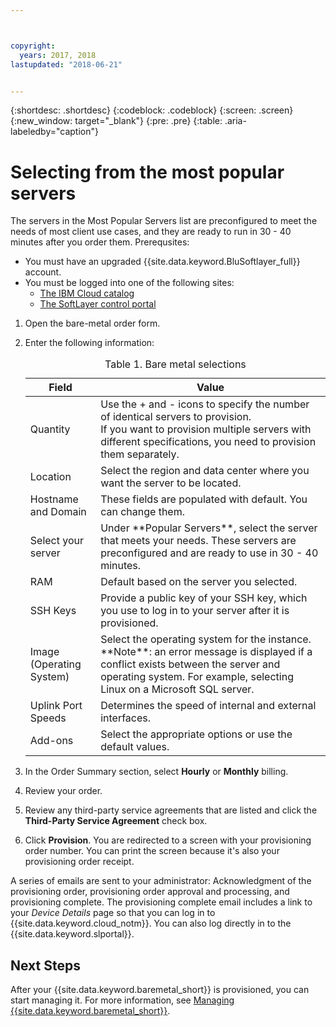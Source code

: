 ```yaml
---



copyright:
  years: 2017, 2018
lastupdated: "2018-06-21"


---
```


{:shortdesc: .shortdesc}
{:codeblock: .codeblock}
{:screen: .screen}
{:new_window: target="_blank"}
{:pre: .pre}
{:table: .aria-labeledby="caption"}


# Selecting from the most popular servers
The servers in the Most Popular Servers list are preconfigured to meet the needs of most client use cases, and they are ready to run in 30 - 40 minutes after you order them.
Prerequsites:
  * You must have an upgraded {{site.data.keyword.BluSoftlayer_full}} account.
  * You must be logged into one of the following sites:
    * [The IBM Cloud catalog](https://console.bluemix.net/catalog/)
    * [The SoftLayer control portal](https://control.softlayer.com/)


1. Open the bare-metal order form.    
  <!-- <a href="https://console.bluemix.net/gen1/infrastructure/provision/bm" target="_blank">https://console.bluemix.net/gen1/infrastructure/provision/bm</a> -->

2. Enter the following information:
    <table>
    <CAPTION>Table 1. Bare metal selections</CAPTION>
    <THEAD>
    <TR>
    <th>Field</th>
    <th>Value</th>
    </TR>
    </THEAD>
    <TBODY>
    <tr>
    <td>Quantity</td>
    <td>Use the + and - icons to specify the number of identical servers to provision. <br>If you want to provision multiple servers with different specifications, you need to provision them separately.
    <tr>
    <td>Location</td>
    <td>Select the region and data center where you want the server to be located.</td>
    </tr>
    <tr>
    <tr>
    <td>Hostname and Domain</td>
    <td>These fields are populated with default. You can change them.</td>
    </tr>
    <tr>
    <td>Select your server</td>
    <td>Under **Popular Servers**, select the server that meets your needs. These servers are preconfigured and are ready to use in 30 - 40 minutes.
    </tr>
    <tr>
    <td>RAM</td>
    <td>Default based on the server you selected.</td>
    </tr>
    <tr>
    <td>SSH Keys</td>
    <td>Provide a public key of your SSH key, which you use to log in to your server after it is provisioned.</td>
    </tr>
    <tr>
    <td>Image <br>(Operating System)</td>
    <td>Select the operating system for the instance. **Note**: an error message is displayed if a conflict exists between the server and operating system. For example, selecting Linux on a Microsoft SQL server.</td>
    </tr>
    <td>Uplink Port Speeds</td>
    <td>Determines the speed of internal and external interfaces.</td>
    </tr>
    <tr>
    <td>Add-ons</td>
    <td> Select the appropriate options or use the default values.</td>
    </tr>
    </TBODY>
    </table>

3.  In the Order Summary section, select **Hourly** or **Monthly** billing.
4.  Review your order.
5.  Review any third-party service agreements that are listed and click the **Third-Party Service Agreement** check box.
6.  Click **Provision**. You are redirected to a screen with your provisioning order number. You can print the screen because it's also your provisioning order receipt.

 A series of emails are sent to your administrator: Acknowledgment of the provisioning order, provisioning order approval and processing, and provisioning complete. The provisioning complete email includes a link to your *Device Details* page so that you can log in to {{site.data.keyword.cloud_notm}}. You can also log directly in to the {{site.data.keyword.slportal}}.


## Next Steps
After your {{site.data.keyword.baremetal_short}} is provisioned, you can start managing it. For more information, see [Managing {{site.data.keyword.baremetal_short}}](../bare-metal/managing.html).
